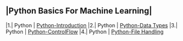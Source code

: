 |Python Basics For Machine Learning|
-----------------------------------
|1.| Python | [Python-Introduction](python/python-basics)
|2.| Python | [Python-Data Types](python/python-basics)
|3.| Python | [Python-ControlFlow](python/python-basics)
|4.| Python | [Python-File Handling](python/python-basics)



